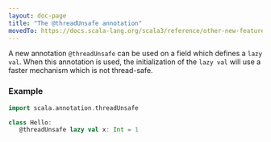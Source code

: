 ```yaml
---
layout: doc-page
title: "The @threadUnsafe annotation"
movedTo: https://docs.scala-lang.org/scala3/reference/other-new-features/threadUnsafe-annotation.html
---
```


A new annotation `@threadUnsafe` can be used on a field which defines
a `lazy val`. When this annotation is used, the initialization of the
`lazy val` will use a faster mechanism which is not thread-safe.

### Example

```scala
import scala.annotation.threadUnsafe

class Hello:
   @threadUnsafe lazy val x: Int = 1
```
